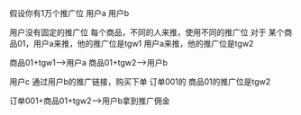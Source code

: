 假设你有1万个推广位
用户a
用户b

用户没有固定的推广位
每个商品，不同的人来推，使用不同的推广位
对于 某个商品01，用户a来推，他的推广位是tgw1
用户a来推，他的推广位是tgw2

商品01+tgw1-->用户a
商品01+tgw2-->用户b

用户c 通过用户b的推广链接，购买下单
订单001的
商品01的推广位是tgw2

订单001+商品01+tgw2-->用户b拿到推广佣金